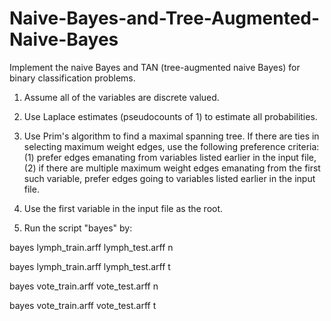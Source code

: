 # Naive-Bayes-and-Tree-Augmented-Naive-Bayes
Implement the naive Bayes and TAN (tree-augmented naive Bayes) for binary classification problems.

1. Assume all of the variables are discrete valued.

2. Use Laplace estimates (pseudocounts of 1) to estimate all probabilities.

3. Use Prim's algorithm to find a maximal spanning tree. If there are ties in selecting maximum weight edges, use the following preference criteria: (1) prefer edges emanating from variables listed earlier in the input file, (2) if there are multiple maximum weight edges emanating from the first such variable, prefer edges going to variables listed earlier in the input file.

4. Use the first variable in the input file as the root.

5. Run the script "bayes" by: 

bayes lymph_train.arff lymph_test.arff n

bayes lymph_train.arff lymph_test.arff t

bayes vote_train.arff vote_test.arff n

bayes vote_train.arff vote_test.arff t
